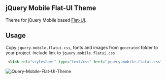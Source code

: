 ## jQuery Mobile Flat-UI Theme

Theme for jQuery Mobile based [Flat-UI](http://designmodo.com/demo/flat-ui/).

## Usage

Copy `jquery.mobile.flatui.css`, fonts and images from `generated` folder to your project.
Include link to `jquery.mobile.flatui.css`

```html
 <link rel="stylesheet" type="text/css" href="jquery.mobile.flatui.css" />
```

![jQuery-Mobile-Flat-UI-Theme](http://oi49.tinypic.com/w82peh.jpg)
